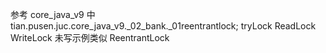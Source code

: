 参考 core_java_v9 中 tian.pusen.juc.core_java_v9._02_bank._01reentrantlock;
tryLock
ReadLock
WriteLock
未写示例类似 ReentrantLock